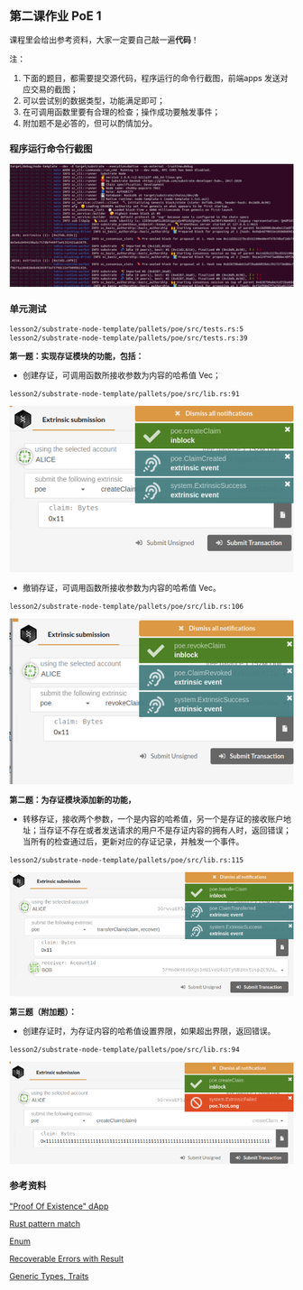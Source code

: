 ## 第二课作业 PoE 1

课程里会给出参考资料，大家一定要自己敲一遍**代码**！

注：

1. 下面的题目，都需要提交源代码，程序运行的命令行截图，前端apps 发送对应交易的截图；
2. 可以尝试别的数据类型，功能满足即可；
3. 在可调用函数里要有合理的检查；操作成功要触发事件；
4. 附加题不是必答的，但可以酌情加分。

### 程序运行命令行截图
![](substrate-node-template/imgs/run.png)

### 单元测试
```
lesson2/substrate-node-template/pallets/poe/src/tests.rs:5
lesson2/substrate-node-template/pallets/poe/src/tests.rs:39
```

**第一题：实现存证模块的功能，包括：**

* 创建存证，可调用函数所接收参数为内容的哈希值 Vec<u8>；

`lesson2/substrate-node-template/pallets/poe/src/lib.rs:91`

![](substrate-node-template/imgs/createclaim.png)

* 撤销存证，可调用函数所接收参数为内容的哈希值 Vec<u8>。

`lesson2/substrate-node-template/pallets/poe/src/lib.rs:106`

![](substrate-node-template/imgs/revoke.png)

**第二题：为存证模块添加新的功能，**

* 转移存证，接收两个参数，一个是内容的哈希值，另一个是存证的接收账户地址；当存证不存在或者发送请求的用户不是存证内容的拥有人时，返回错误；当所有的检查通过后，更新对应的存证记录，并触发一个事件。

`lesson2/substrate-node-template/pallets/poe/src/lib.rs:115`

![](substrate-node-template/imgs/transfer.png)

**第三题（附加题）：**

* 创建存证时，为存证内容的哈希值设置界限，如果超出界限，返回错误。

`lesson2/substrate-node-template/pallets/poe/src/lib.rs:94`

![](substrate-node-template/imgs/toolong.png)


### 参考资料

["Proof Of Existence" dApp](https://www.substrate.io/tutorials/build-a-dapp/v2.0.0-rc2)

[Rust pattern match](https://doc.rust-lang.org/book/ch18-00-patterns.html)

[Enum](https://doc.rust-lang.org/book/ch06-01-defining-an-enum.html)

[Recoverable Errors with Result](https://doc.rust-lang.org/book/ch09-02-recoverable-errors-with-result.html)

[Generic Types, Traits](https://doc.rust-lang.org/book/ch10-00-generics.html)